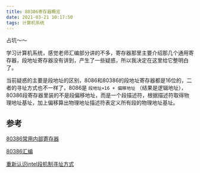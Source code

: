 ```yaml
---
title: 80386寄存器概览
date: 2021-03-21 10:17:50
tags: 计算机系统
---
```


占坑～～

学习计算机系统，感觉老师汇编部分讲的不多，寄存器那里主要介绍那几个通用寄存器，段地址寄存器没有讲到，产生了一些疑惑，所以我决定在这里给它整明白了。

<!-- more -->

当前疑惑的主要是段地址的区别，8086和80386的段地址寄存器都是16位的，二者的寻址方式也不一样了，8086是 `段地址×16 + 偏移地址` （结果是逻辑地址），80386段寄存器里装的不是段偏移地址，而是一个段描述符，根据描述符取得物理地址基址，加上偏移算出物理地址描述符表定义所有段的物理地址基址。

## 参考

[80386常用内部寄存器](https://linux.cn/blog-11720-5749.html)

[80386汇编](https://www.cnblogs.com/l0nmar/p/12553872.html)

[重新认识intel段机制寻址方式](https://programtip.com/en/art-48102)